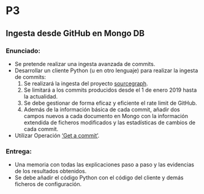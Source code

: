 # P3
## Ingesta desde GitHub en Mongo DB

### Enunciado:
* Se pretende realizar una ingesta avanzada de commits.
* Desarrollar un cliente Python (u en otro lenguaje) para realizar la ingesta de commits:
    1. Se realizará la ingesta del proyecto [sourcegraph](https://github.com/sourcegraph/sourcegraph/).
    2. Se limitará a los commits producidos desde el 1 de enero 2019 hasta la actualidad.
    3. Se debe gestionar de forma eficaz y eficiente el rate limit de GitHub.
    4. Además de la información básica de cada commit, añadir dos campos nuevos a cada documento en Mongo con la información extendida de ficheros modificados y las estadísticas de cambios de cada commit.
* Utilizar Operación [‘Get a commit’](https://docs.github.com/en/rest/commits/commits#get-a-commit).

### Entrega:
* Una memoria con todas las explicaciones paso a paso y las evidencias de los resultados obtenidos.
* Se debe añadir el código Python con el código del cliente y demás ficheros de configuración.
